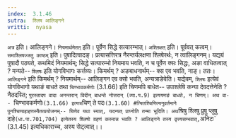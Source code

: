 ```yaml
---
index:  3.1.46
sutra:  श्लिष आलिङ्गने
vritti:  nyasa
---
```


`अत्र` इति। आलिङ्गने। `नियमार्थमेतत्` इति। पूर्वेण सिद्धे सत्यारम्भात्। `अश्लिक्षत्` इति। पूर्ववत् कत्वम्।
`समाश्लिषज्जतु काष्ठम्` इति। पुषादित्वादङ्। प्रत्यासत्तिरत्र नैरन्तर्यलक्षणा श्लिषेरर्थः, न त्वालिङ्गनम्। यद्ययं पुषादौ पठ्यते, कथमिदं नियमार्थम्; सिद्धे सत्यारम्भो नियमाय भवति, न च पूर्वेण क्सः सिद्धः, अङा वाधितत्वात् ? मन्यते-- `श्लिषः` इति योगविभागः कर्त्तव्यः। किमर्थम् ? अङबाधनार्थम्-- क्स एव भवति, नाङ्। ततः। `आलिङ्गने` इति किमर्थम् ? नियमार्थम्-- आलिङ्गन एव क्सो भवति, अन्यत्राङेवेति। यद्येवम्, `श्लिषः` इत्येवं योगविभागो यथाङं बाधते तथा `चिण्भावकर्मणोः` (3.1.66) इति चिणमपि बाधेत-- उपाश्लेषि कन्या देवदत्तेनेति ? नैतदस्ति; `पुरस्तादप वादा अनन्तरान् विदीन् बाधन्ते नोत्तरान् (व्या.प.9) इत्ययमङं बाधते, न चिणम्। अथ वा-- `चिण्भावकर्मणोः` (3.1.66) इत्यत्र `चिण् ते पदः` (3.1.60) #त्यितश्चिणित्यनुवर्तमाने पुनश्चिण्ग्रहाहणस्यैतत्प्रयोजनम्-- चिणेव यथा स्यात्, यदन्यत् प्राप्नोति तन्मा भूदिति। अथ `श्रिषु श्लिषु प्रुषु प्लुषु दाहे` (धा.पा.701,704) इत्येतस्य श्लिषो ग्रहणं कस्मान्न भवति ? आलिङ्गने तस्य वृत्त्यसम्भवात्, `अनिटः` (3.1.45) इत्यधिकाराच्च, अस्य सेट्त्वात्।।

